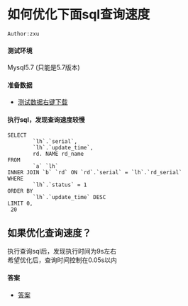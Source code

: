 # 如何优化下面sql查询速度
`Author:zxu`  
#### 测试环境
Mysql5.7 (只能是5.7版本)

#### 准备数据
* [测试数据右键下载](SqlOptimise_001_test_data.sql)

#### 执行sql，发现查询速度较慢
```
SELECT
        `lh`.`serial`,
        `lh`.`update_time`,
        rd. NAME rd_name
FROM
        `a` `lh`
INNER JOIN `b` `rd` ON `rd`.`serial` = `lh`.`rd_serial`
WHERE
        `lh`.`status` = 1
ORDER BY
        `lh`.`update_time` DESC
LIMIT 0,
 20
```

## 如果优化查询速度？
执行查询sql后，发现执行时间为9s左右  
希望优化后，查询时间控制在0.05s以内

#### 答案
* [答案](SqlOptimise_001_answer.md)

